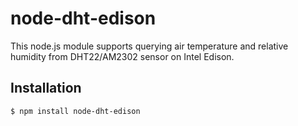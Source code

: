 # node-dht-edison

This node.js module supports querying air temperature and relative humidity from DHT22/AM2302 sensor on Intel Edison.


## Installation
``` bash
$ npm install node-dht-edison
```

